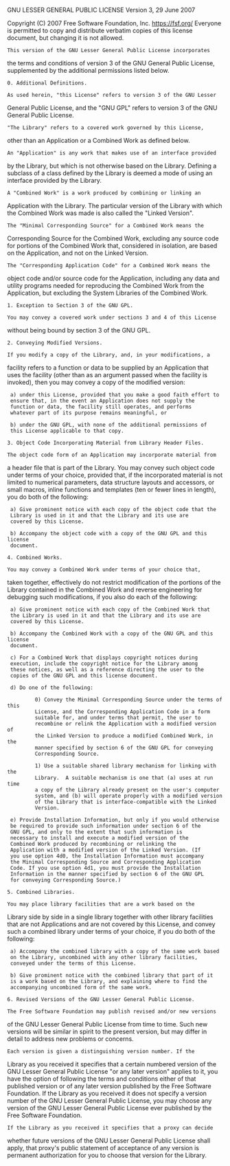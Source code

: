  GNU LESSER GENERAL PUBLIC LICENSE
											 Version 3, 29 June 2007

 Copyright (C) 2007 Free Software Foundation, Inc. <https://fsf.org/>
 Everyone is permitted to copy and distribute verbatim copies
 of this license document, but changing it is not allowed.


	This version of the GNU Lesser General Public License incorporates
the terms and conditions of version 3 of the GNU General Public
License, supplemented by the additional permissions listed below.

	0. Additional Definitions.

	As used herein, "this License" refers to version 3 of the GNU Lesser
General Public License, and the "GNU GPL" refers to version 3 of the GNU
General Public License.

	"The Library" refers to a covered work governed by this License,
other than an Application or a Combined Work as defined below.

	An "Application" is any work that makes use of an interface provided
by the Library, but which is not otherwise based on the Library.
Defining a subclass of a class defined by the Library is deemed a mode
of using an interface provided by the Library.

	A "Combined Work" is a work produced by combining or linking an
Application with the Library.  The particular version of the Library
with which the Combined Work was made is also called the "Linked
Version".

	The "Minimal Corresponding Source" for a Combined Work means the
Corresponding Source for the Combined Work, excluding any source code
for portions of the Combined Work that, considered in isolation, are
based on the Application, and not on the Linked Version.

	The "Corresponding Application Code" for a Combined Work means the
object code and/or source code for the Application, including any data
and utility programs needed for reproducing the Combined Work from the
Application, but excluding the System Libraries of the Combined Work.

	1. Exception to Section 3 of the GNU GPL.

	You may convey a covered work under sections 3 and 4 of this License
without being bound by section 3 of the GNU GPL.

	2. Conveying Modified Versions.

	If you modify a copy of the Library, and, in your modifications, a
facility refers to a function or data to be supplied by an Application
that uses the facility (other than as an argument passed when the
facility is invoked), then you may convey a copy of the modified
version:

	 a) under this License, provided that you make a good faith effort to
	 ensure that, in the event an Application does not supply the
	 function or data, the facility still operates, and performs
	 whatever part of its purpose remains meaningful, or

	 b) under the GNU GPL, with none of the additional permissions of
	 this License applicable to that copy.

	3. Object Code Incorporating Material from Library Header Files.

	The object code form of an Application may incorporate material from
a header file that is part of the Library.  You may convey such object
code under terms of your choice, provided that, if the incorporated
material is not limited to numerical parameters, data structure
layouts and accessors, or small macros, inline functions and templates
(ten or fewer lines in length), you do both of the following:

	 a) Give prominent notice with each copy of the object code that the
	 Library is used in it and that the Library and its use are
	 covered by this License.

	 b) Accompany the object code with a copy of the GNU GPL and this license
	 document.

	4. Combined Works.

	You may convey a Combined Work under terms of your choice that,
taken together, effectively do not restrict modification of the
portions of the Library contained in the Combined Work and reverse
engineering for debugging such modifications, if you also do each of
the following:

	 a) Give prominent notice with each copy of the Combined Work that
	 the Library is used in it and that the Library and its use are
	 covered by this License.

	 b) Accompany the Combined Work with a copy of the GNU GPL and this license
	 document.

	 c) For a Combined Work that displays copyright notices during
	 execution, include the copyright notice for the Library among
	 these notices, as well as a reference directing the user to the
	 copies of the GNU GPL and this license document.

	 d) Do one of the following:

			 0) Convey the Minimal Corresponding Source under the terms of this
			 License, and the Corresponding Application Code in a form
			 suitable for, and under terms that permit, the user to
			 recombine or relink the Application with a modified version of
			 the Linked Version to produce a modified Combined Work, in the
			 manner specified by section 6 of the GNU GPL for conveying
			 Corresponding Source.

			 1) Use a suitable shared library mechanism for linking with the
			 Library.  A suitable mechanism is one that (a) uses at run time
			 a copy of the Library already present on the user's computer
			 system, and (b) will operate properly with a modified version
			 of the Library that is interface-compatible with the Linked
			 Version.

	 e) Provide Installation Information, but only if you would otherwise
	 be required to provide such information under section 6 of the
	 GNU GPL, and only to the extent that such information is
	 necessary to install and execute a modified version of the
	 Combined Work produced by recombining or relinking the
	 Application with a modified version of the Linked Version. (If
	 you use option 4d0, the Installation Information must accompany
	 the Minimal Corresponding Source and Corresponding Application
	 Code. If you use option 4d1, you must provide the Installation
	 Information in the manner specified by section 6 of the GNU GPL
	 for conveying Corresponding Source.)

	5. Combined Libraries.

	You may place library facilities that are a work based on the
Library side by side in a single library together with other library
facilities that are not Applications and are not covered by this
License, and convey such a combined library under terms of your
choice, if you do both of the following:

	 a) Accompany the combined library with a copy of the same work based
	 on the Library, uncombined with any other library facilities,
	 conveyed under the terms of this License.

	 b) Give prominent notice with the combined library that part of it
	 is a work based on the Library, and explaining where to find the
	 accompanying uncombined form of the same work.

	6. Revised Versions of the GNU Lesser General Public License.

	The Free Software Foundation may publish revised and/or new versions
of the GNU Lesser General Public License from time to time. Such new
versions will be similar in spirit to the present version, but may
differ in detail to address new problems or concerns.

	Each version is given a distinguishing version number. If the
Library as you received it specifies that a certain numbered version
of the GNU Lesser General Public License "or any later version"
applies to it, you have the option of following the terms and
conditions either of that published version or of any later version
published by the Free Software Foundation. If the Library as you
received it does not specify a version number of the GNU Lesser
General Public License, you may choose any version of the GNU Lesser
General Public License ever published by the Free Software Foundation.

	If the Library as you received it specifies that a proxy can decide
whether future versions of the GNU Lesser General Public License shall
apply, that proxy's public statement of acceptance of any version is
permanent authorization for you to choose that version for the
Library.
